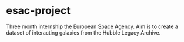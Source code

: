 # esac-project
Three month internship the European Space Agency. Aim is to create a dataset of interacting galaxies from the Hubble Legacy Archive.
